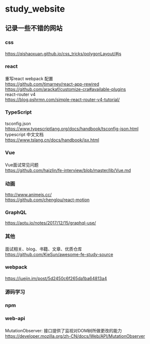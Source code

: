 # study_website 
## 记录一些不错的网站 
 ### css  
 ####
 https://qishaoxuan.github.io/css_tricks/polygonLayout/#js
 ### react
 ####
 重写react webpack 配置  
 https://github.com/timarney/react-app-rewired  
 https://github.com/arackaf/customize-cra#available-plugins  
 react-router v4  
 https://blog.pshrmn.com/simple-react-router-v4-tutorial/  
 ### TypeScript
 ####
 tsconfig.json  
 https://www.typescriptlang.org/docs/handbook/tsconfig-json.html  
 typescript 中文文档  
 https://www.tslang.cn/docs/handbook/jsx.html  
 ### Vue
 ####  
 Vue面试常见问题  
 https://github.com/haizlin/fe-interview/blob/master/lib/Vue.md  
 ### 动画  
 http://www.animejs.cc/  
 https://github.com/chenglou/react-motion
 ### GraphQL  
 https://aotu.io/notes/2017/12/15/graphql-use/  
 ### 其他  
 ####  
 面试相关、blog、书籍、文章、优质仓库  
 https://github.com/KieSun/awesome-fe-study-source  
 ### webpack  
 ####
 https://juejin.im/post/5d2450c6f265da1ba64813a4  
 ### 源码学习  
 ### npm  
 ### web-api  
 ####  
 MutationObserver: 接口提供了监视对DOM树所做更改的能力  
 https://developer.mozilla.org/zh-CN/docs/Web/API/MutationObserver  

 

